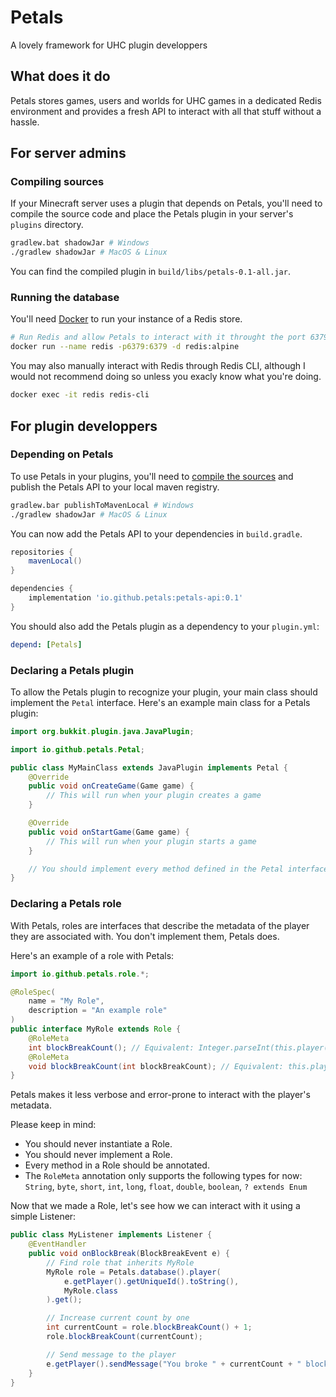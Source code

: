 # Petals

A lovely framework for UHC plugin developpers

## What does it do

Petals stores games, users and worlds for UHC games in a dedicated Redis environment and provides a fresh API to interact with all that stuff without a hassle.

## For server admins

### Compiling sources

If your Minecraft server uses a plugin that depends on Petals, you'll need to compile the source code and place the Petals plugin in your server's `plugins` directory.

```sh
gradlew.bat shadowJar # Windows
./gradlew shadowJar # MacOS & Linux
```

You can find the compiled plugin in `build/libs/petals-0.1-all.jar`.

### Running the database

You'll need [Docker](https://www.docker.com/) to run your instance of a Redis store.

```sh
# Run Redis and allow Petals to interact with it throught the port 6379
docker run --name redis -p6379:6379 -d redis:alpine
```

You may also manually interact with Redis through Redis CLI, although I would not recommend doing so unless you exacly know what you're doing.

```sh
docker exec -it redis redis-cli
```

## For plugin developpers

### Depending on Petals

To use Petals in your plugins, you'll need to [compile the sources](#compiling-sources) and publish the Petals API to your local maven registry.

```sh
gradlew.bar publishToMavenLocal # Windows
./gradlew shadowJar # MacOS & Linux
```

You can now add the Petals API to your dependencies in `build.gradle`.

```groovy
repositories {
    mavenLocal()
}

dependencies {
    implementation 'io.github.petals:petals-api:0.1'
}
```

You should also add the Petals plugin as a dependency to your `plugin.yml`:

```yml
depend: [Petals]
```

### Declaring a Petals plugin

To allow the Petals plugin to recognize your plugin, your main class should implement the `Petal` interface. Here's an example main class for a Petals plugin:

```java
import org.bukkit.plugin.java.JavaPlugin;

import io.github.petals.Petal;

public class MyMainClass extends JavaPlugin implements Petal {
    @Override
    public void onCreateGame(Game game) {
        // This will run when your plugin creates a game
    }

    @Override
    public void onStartGame(Game game) {
        // This will run when your plugin starts a game
    }

    // You should implement every method defined in the Petal interface
}
```

### Declaring a Petals role

With Petals, roles are interfaces that describe the metadata of the player they are associated with. You don't implement them, Petals does.

Here's an example of a role with Petals:

```java
import io.github.petals.role.*;

@RoleSpec(
    name = "My Role",
    description = "An example role"
)
public interface MyRole extends Role {
    @RoleMeta
    int blockBreakCount(); // Equivalent: Integer.parseInt(this.player().meta().getOrDefault("blockBreakCount", "0"))
    @RoleMeta
    void blockBreakCount(int blockBreakCount); // Equivalent: this.player().meta().put("blockBreakCount", String.valueOf(diamondCount))
}
```

Petals makes it less verbose and error-prone to interact with the player's metadata.

Please keep in mind:

- You should never instantiate a Role.
- You should never implement a Role.
- Every method in a Role should be annotated.
- The `RoleMeta` annotation only supports the following types for now: `String`, `byte`, `short`, `int`, `long`, `float`, `double`, `boolean`, `? extends Enum`

Now that we made a Role, let's see how we can interact with it using a simple Listener:

```java
public class MyListener implements Listener {
    @EventHandler
    public void onBlockBreak(BlockBreakEvent e) {
        // Find role that inherits MyRole
        MyRole role = Petals.database().player(
            e.getPlayer().getUniqueId().toString(),
            MyRole.class
        ).get();

        // Increase current count by one
        int currentCount = role.blockBreakCount() + 1;
        role.blockBreakCount(currentCount);

        // Send message to the player
        e.getPlayer().sendMessage("You broke " + currentCount + " blocks! Good job!");
    }
}
```

